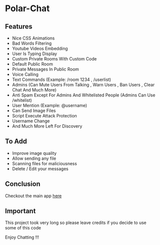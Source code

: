 # Polar-Chat
## Features
* Nice CSS Animations
* Bad Words Filtering
* Youtube Videos Embedding
* User Is Typing Display
* Custom Private Rooms With Custom Code
* Default Public Room
* Private Messages In Public Room
* Voice Calling
* Text Commands (Example: /room 1234 , /userlist)
* Admins (Can Mute Users From Talking , Warn Users , Ban Users , Clear Chat And Much More)
* Anti Spam Except For Admins And Whitelisted People (Admins Can Use /whitelist)
* User Mention (Example: @username)
* Can Send Image Files
* Script Execute Attack Protection
* Username Change
* And Much More Left For Discovery

## To Add
* Improve image quality
* Allow sending any file
* Scanning files for maliciousness
* Delete / Edit your messages

## Conclusion
Checkout the main app [here](https://polar-chatty.polar-69.repl.co/)

## Important
This project took very long so please leave credits if you decide to use some of this code

Enjoy Chatting !!!
